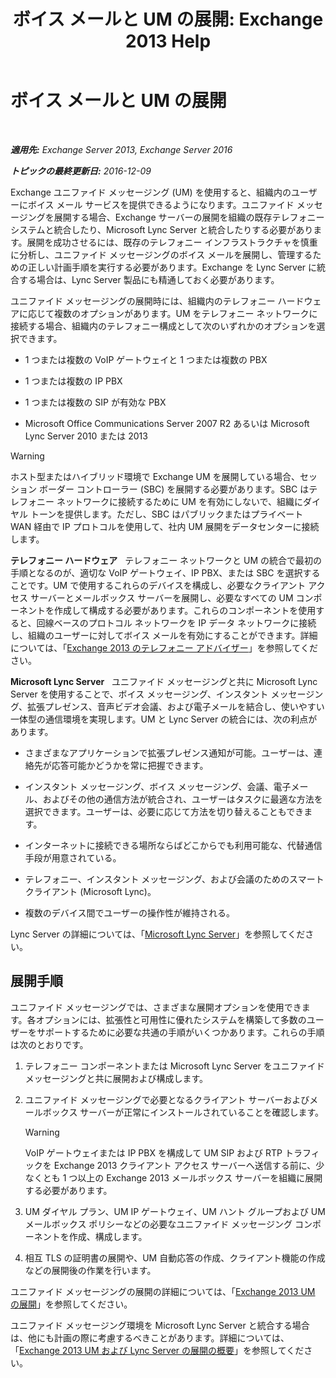 ﻿---
title: 'ボイス メールと UM の展開: Exchange 2013 Help'
TOCTitle: ボイス メールと UM の展開
ms:assetid: 3df61b62-a1e4-41fb-969c-319189ae4e42
ms:mtpsurl: https://technet.microsoft.com/ja-jp/library/JJ673519(v=EXCHG.150)
ms:contentKeyID: 49896218
ms.date: 04/24/2018
mtps_version: v=EXCHG.150
ms.translationtype: HT
---

# ボイス メールと UM の展開

 

_**適用先:** Exchange Server 2013, Exchange Server 2016_

_**トピックの最終更新日:** 2016-12-09_

Exchange ユニファイド メッセージング (UM) を使用すると、組織内のユーザーにボイス メール サービスを提供できるようになります。ユニファイド メッセージングを展開する場合、Exchange サーバーの展開を組織の既存テレフォニー システムと統合したり、Microsoft Lync Server と統合したりする必要があります。展開を成功させるには、既存のテレフォニー インフラストラクチャを慎重に分析し、ユニファイド メッセージングのボイス メールを展開し、管理するための正しい計画手順を実行する必要があります。Exchange を Lync Server に統合する場合は、Lync Server 製品にも精通しておく必要があります。

ユニファイド メッセージングの展開時には、組織内のテレフォニー ハードウェアに応じて複数のオプションがあります。UM をテレフォニー ネットワークに接続する場合、組織内のテレフォニー構成として次のいずれかのオプションを選択できます。

  - 1 つまたは複数の VoIP ゲートウェイと 1 つまたは複数の PBX

  - 1 つまたは複数の IP PBX

  - 1 つまたは複数の SIP が有効な PBX

  - Microsoft Office Communications Server 2007 R2 あるいは Microsoft Lync Server 2010 または 2013


> [!WARNING]
> ホスト型またはハイブリッド環境で Exchange UM を展開している場合、セッション ボーダー コントローラー (SBC) を展開する必要があります。SBC はテレフォニー ネットワークに接続するために UM を有効にしないで、組織にダイヤル トーンを提供します。ただし、SBC はパブリックまたはプライベート WAN 経由で IP プロトコルを使用して、社内 UM 展開をデータセンターに接続します。



**テレフォニー ハードウェア**   テレフォニー ネットワークと UM の統合で最初の手順となるのが、適切な VoIP ゲートウェイ、IP PBX、または SBC を選択することです。UM で使用するこれらのデバイスを構成し、必要なクライアント アクセス サーバーとメールボックス サーバーを展開し、必要なすべての UM コンポーネントを作成して構成する必要があります。これらのコンポーネントを使用すると、回線ベースのプロトコル ネットワークを IP データ ネットワークに接続し、組織のユーザーに対してボイス メールを有効にすることができます。詳細については、「[Exchange 2013 のテレフォニー アドバイザー](https://docs.microsoft.com/ja-jp/exchange/voice-mail-unified-messaging/telephone-system-integration-with-um/telephony-advisor-for-exchange-2013)」を参照してください。

**Microsoft Lync Server**   ユニファイド メッセージングと共に Microsoft Lync Server を使用することで、ボイス メッセージング、インスタント メッセージング、拡張プレゼンス、音声ビデオ会議、および電子メールを結合し、使いやすい一体型の通信環境を実現します。UM と Lync Server の統合には、次の利点があります。

  - さまざまなアプリケーションで拡張プレゼンス通知が可能。ユーザーは、連絡先が応答可能かどうかを常に把握できます。

  - インスタント メッセージング、ボイス メッセージング、会議、電子メール、およびその他の通信方法が統合され、ユーザーはタスクに最適な方法を選択できます。ユーザーは、必要に応じて方法を切り替えることもできます。

  - インターネットに接続できる場所ならばどこからでも利用可能な、代替通信手段が用意されている。

  - テレフォニー、インスタント メッセージング、および会議のためのスマート クライアント (Microsoft Lync)。

  - 複数のデバイス間でユーザーの操作性が維持される。

Lync Server の詳細については、「[Microsoft Lync Server](https://go.microsoft.com/fwlink/p/?linkid=265752)」を参照してください。

## 展開手順

ユニファイド メッセージングでは、さまざまな展開オプションを使用できます。各オプションには、拡張性と可用性に優れたシステムを構築して多数のユーザーをサポートするために必要な共通の手順がいくつかあります。これらの手順は次のとおりです。

1.  テレフォニー コンポーネントまたは Microsoft Lync Server をユニファイド メッセージングと共に展開および構成します。

2.  ユニファイド メッセージングで必要となるクライアント サーバーおよびメールボックス サーバーが正常にインストールされていることを確認します。
    

    > [!WARNING]
    > VoIP ゲートウェイまたは IP PBX を構成して UM SIP および RTP トラフィックを Exchange 2013 クライアント アクセス サーバーへ送信する前に、少なくとも 1 つ以上の Exchange 2013 メールボックス サーバーを組織に展開する必要があります。



3.  UM ダイヤル プラン、UM IP ゲートウェイ、UM ハント グループおよび UM メールボックス ポリシーなどの必要なユニファイド メッセージング コンポーネントを作成、構成します。

4.  相互 TLS の証明書の展開や、UM 自動応答の作成、クライアント機能の作成などの展開後の作業を行います。

ユニファイド メッセージングの展開の詳細については、「[Exchange 2013 UM の展開](deploy-exchange-2013-um-exchange-2013-help.md)」を参照してください。

ユニファイド メッセージング環境を Microsoft Lync Server と統合する場合は、他にも計画の際に考慮するべきことがあります。詳細については、「[Exchange 2013 UM および Lync Server の展開の概要](deploying-exchange-2013-um-and-lync-server-overview-exchange-2013-help.md)」を参照してください。


